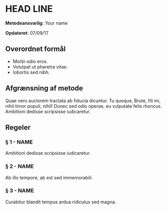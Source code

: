 # HEAD LINE

__Metodeansvarlig__: Your name

__Opdateret__: 07/09/17

## Overordnet formål

* Morbi odio eros.
* Volutpat ut pharetra vitae.
* lobortis sed nibh.

## Afgrænsning af metode

Quae vero auctorem tractata ab fiducia dicuntur. Tu quoque,
Brute, fili mi, nihil timor populi, nihil! Donec sed odio operae,
eu vulputate felis rhoncus. Ambitioni dedisse scripsisse iudicaretur.

## Regeler

### § 1 - NAME

Ambitioni dedisse scripsisse iudicaretur.

### § 2 - NAME

Ab illo tempore, ab est sed immemorabili.

### § 3 - NAME

Curabitur blandit tempus ardua ridiculus sed magna.
